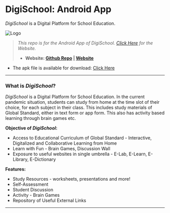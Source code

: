 # DigiSchool: Android App

*DigiSchool* is a Digital Platform for School Education.


![Logo](https://dipamsen.github.io/DigiSchool-Web/logo2.png)



> *This repo is for the Android App of DigiSchool. [Click Here](https://github.com/dipamsen/DigiSchool-Web) for the Website.*
>
> - **Website: [Github Repo]( https://github.com/dipamsen/DigiSchool-Web ) | [Website](https://dipamsen.github.io/DigiSchool-Web)** 


- The apk file is available for download: [Click Here](https://drive.google.com/drive/folders/16F14zIZ6pQgZ-JsOBIgZbXapbkh-F0ey?usp=sharing)

---
### What is *DigiSchool*?   
*DigiSchool* is a Digital Platform for School Education. In the current pandemic situation, students can study from home at the time slot of their choice, for each subject in their class. This includes study materials of Global Standard, either in text form or app form. This also has activity based learning through brain games etc.

**Objective of *DigiSchool*:**
- Access to Educational Curriculum of Global Standard - Interactive, Digitalized and Collaborative Learning from Home
- Learn with Fun - Brain Games, Discussion Wall
- Exposure to useful websites in single umbrella - E-Lab, E-Learn, E-Library, E-Dictionary

**Features:**
- Study Resources - worksheets, presentations and more!
- Self-Assessment
- Student Discussion
- Activity - Brain Games
- Repository of Useful External Links

---

